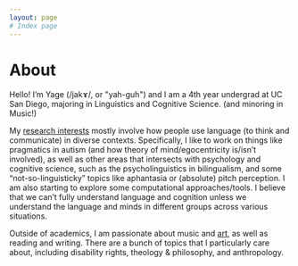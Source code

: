 ```yaml
---
layout: page
# Index page
---
```

# About

Hello! I’m Yage (/jakɤ/, or "yah-guh") and I am a 4th year undergrad at UC San Diego, majoring in Linguistics and Cognitive Science. (and minoring in Music!) 

My [research interests](/research/) mostly involve how people use language (to think and communicate) in diverse contexts. Specifically, I like to work on things like pragmatics in autism (and how theory of mind/egocentricity is/isn’t involved), as well as other areas that intersects with psychology and cognitive science, such as the psycholinguistics in bilingualism, and some “not-so-linguisticky” topics like aphantasia or (absolute) pitch perception. I am also starting to explore some computational approaches/tools. I believe that we can’t fully understand language and cognition unless we understand the language and minds in different groups across various situations. 

Outside of academics, I am passionate about music and [art](https://www.instagram.com/mobigreus/), as well as reading and writing. There are a bunch of topics that I particularly care about, including disability rights, theology & philosophy, and anthropology. 
